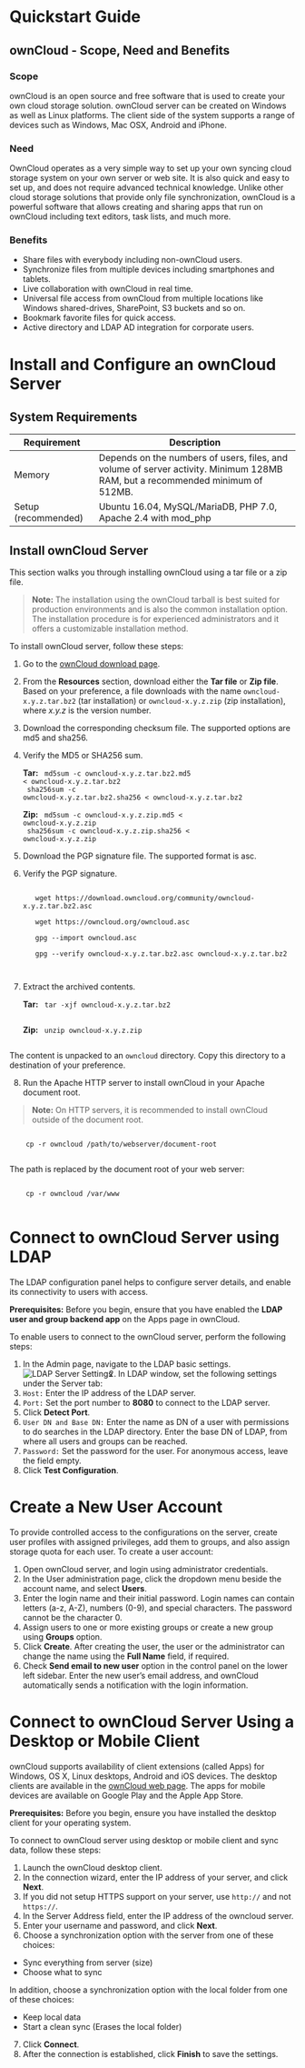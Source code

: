 # Quickstart Guide
## ownCloud - Scope, Need and Benefits

### Scope
ownCloud is an open source and free software that is used to create your own cloud storage solution. ownCloud server can be created on Windows as well as Linux platforms. The client side of the system supports a range of devices such as Windows, Mac OSX, Android and iPhone.

### Need
OwnCloud operates as a very simple way to set up your own syncing cloud storage system on your own server or web site. It is also quick and easy to set up, and does not require advanced technical knowledge. Unlike other cloud storage solutions that provide only file synchronization, ownCloud is a powerful software that allows creating and sharing apps that run on ownCloud including text editors, task lists, and much more.

### Benefits
- Share files with everybody including non-ownCloud users.
- Synchronize files from multiple devices including smartphones and tablets.
- Live collaboration with ownCloud in real time.
- Universal file access from ownCloud from multiple locations like Windows shared-drives, SharePoint, S3  buckets and so on.
- Bookmark favorite files for quick access.
- Active directory and LDAP AD integration for corporate users.

# Install and Configure an ownCloud Server

## System Requirements

| Requirement | Description|
| --- | --- |
| Memory | Depends on the numbers of users, files, and volume of server activity. Minimum 128MB RAM, but a recommended minimum of 512MB. |
| Setup (recommended) | Ubuntu 16.04, MySQL/MariaDB, PHP 7.0, Apache 2.4 with mod_php |

## Install ownCloud Server
This section walks you through installing ownCloud using a tar file or a zip file.
> **Note:** The installation using the ownCloud tarball is best suited for production environments and is also the common installation option. The installation procedure is for experienced administrators and it offers a customizable installation method.

To install ownCloud server, follow these steps:
1. Go to the [ownCloud download page](https://owncloud.org/download/).

2. From the **Resources** section, download either the **Tar file** or **Zip file**. Based on your preference, a file downloads with the name `owncloud-x.y.z.tar.bz2` (tar installation) or `owncloud-x.y.z.zip` (zip installation), where *x.y.z* is the version number.

3. Download the corresponding checksum file. The supported options are md5 and sha256.

4. Verify the MD5 or SHA256 sum.

    **Tar:**
     <code>
      md5sum -c owncloud-x.y.z.tar.bz2.md5 < owncloud-x.y.z.tar.bz2<br>
      sha256sum -c owncloud-x.y.z.tar.bz2.sha256 < owncloud-x.y.z.tar.bz2
     </code>

    **Zip:**
     <code>
      md5sum  -c owncloud-x.y.z.zip.md5 < owncloud-x.y.z.zip<br>
      sha256sum  -c owncloud-x.y.z.zip.sha256 < owncloud-x.y.z.zip
     </code>

5. Download the PGP signature file. The supported format is asc.

6.	Verify the PGP signature.

      <code>
       wget https://download.owncloud.org/community/owncloud-x.y.z.tar.bz2.asc <br>
       wget https://owncloud.org/owncloud.asc <br>
       gpg --import owncloud.asc <br>
       gpg --verify owncloud-x.y.z.tar.bz2.asc owncloud-x.y.z.tar.bz2 <br>
      </code>

7. Extract the archived contents.

    **Tar:**
    <code>
    tar -xjf owncloud-x.y.z.tar.bz2 <br>
    </code>
    
    **Zip:**
    <code>
    unzip owncloud-x.y.z.zip <br>
    </code>

The content is unpacked to an `owncloud` directory. Copy this directory to a destination of your preference. 

8. Run the Apache HTTP server to install ownCloud in your Apache document root.

> **Note:** On HTTP servers, it is recommended to install ownCloud outside of the document root.

   <code>
    cp -r owncloud /path/to/webserver/document-root
   </code>

The path is replaced by the document root of your web server:

   <code>
    cp -r owncloud /var/www
   </code>

# Connect to ownCloud Server using LDAP

The LDAP configuration panel helps to configure server details, and enable its connectivity to users with access.

**Prerequisites:**
Before you begin, ensure that you have enabled the **LDAP user and group backend app** on the Apps page in ownCloud. 

To enable users to connect to the ownCloud server, perform the following steps:
1. In the Admin page, navigate to the LDAP basic settings.  
     <img src="ldap-server.png"
     alt="LDAP Server Settings"
     style="float: left; margin-right: 10px;" />
2. In LDAP window, set the following settings under the Server tab:
  1. `Host:` Enter the IP address of the LDAP server.  
  2. `Port:` Set the port number to **8080** to connect to the LDAP server. 
  3. Click **Detect Port**.
  4. `User DN and Base DN:` Enter the name as DN of a user with permissions to do searches in the LDAP directory. Enter the base DN of LDAP, from where all users and groups can be reached.
  5. `Password:` Set the password for the user. For anonymous access, leave the field empty.
3. Click **Test Configuration**.

# Create a New User Account
To provide controlled access to the configurations on the server, create user profiles with assigned privileges, add them to groups, and also assign storage quota for each user.
To create a user account:
1. Open ownCloud server, and login using administrator credentials.
2. In the User administration page, click the dropdown menu beside the account name, and select **Users**.
3. Enter the login name and their initial password.
Login names can contain letters (a-z, A-Z), numbers (0-9), and special characters. The password cannot be the character 0. 
4. Assign users to one or more existing groups or create a new group using **Groups** option.
5. Click **Create**.
After creating the user, the user or the administrator can change the name using the **Full Name** field, if required.
7. Check **Send email to new user** option in the control panel on the lower left sidebar. Enter the new user’s email address, and ownCloud automatically sends a notification with the login information. 

# Connect to ownCloud Server Using a Desktop or Mobile Client 
ownCloud supports availability of client extensions (called Apps) for Windows, OS X, Linux desktops, Android and iOS devices. The desktop clients are available in the [ownCloud web page](https://owncloud.org/install). The apps for mobile devices are available on Google Play and the Apple App Store.

**Prerequisites:**
Before you begin, ensure you have installed the desktop client for your operating system.

To connect to ownCloud server using desktop or mobile client and sync data, follow these steps:
1. Launch the ownCloud desktop client.
2. In the connection wizard, enter the IP address of your server, and click **Next**. 
3. If you did not setup HTTPS support on your server, use `http://` and not `https://`. 
4. In the Server Address field, enter the IP address of the owncloud server.
5. Enter your username and password, and click **Next**.
6. Choose a synchronization option with the server from one of these choices: 
  - Sync everything from server (size)
  - Choose what to sync
  
In addition, choose a synchronization option with the local folder from one of these choices:
  - Keep local data
  - Start a clean sync (Erases the local folder)
  
7. Click **Connect**.
8. After the connection is established, click **Finish** to save the settings.





  



